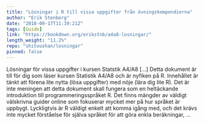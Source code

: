 ```yaml
---
title: "Lösningar i R till vissa uppgifter från övningskompendierna"
author: "Erik Stenberg"
date: "2018-09-17T11:39:21Z"
tags: [Guide]
link: "https://bookdown.org/erikstnb/a4a8-losningar/"
length_weight: "11.2%"
repo: "shitoushan/losningar"
pinned: false
---
```


Lösningar för vissa uppgifter i kursen Statstik A4/A8 [...] Detta dokument är till för dig som läser kursen Statistik A4/A8 och är nyfiken på R. Innehållet är tänkt att förena lite nytta (lösa uppgifter) med nöje (lära dig lite R). Det är inte meningen att detta dokument skall fungera som en heltäckande introduktion till programmeringsspråket R. Det finns mängder av väldigt välskrivna guider online som fokuserar mycket mer på hur språket är uppbygt. Lyckligtvis är R väldigt enkelt att komma igång med, och det krävs inte mycket förståelse för själva språket för att göra enkla beräkningar, ...
